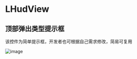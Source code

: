 # LHudView

## 顶部弹出类型提示框
该控件为简单提示框，开发者也可根据自己需求修改，简易可复用

![image](https://github.com/Kris-Nia/LHudView/blob/master/screenshot.gif?raw=true)
